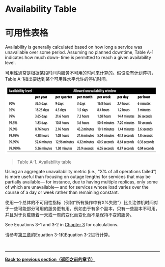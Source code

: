# **Availability Table**

# **可用性表格**

Availability is generally calculated based on how long a service was unavailable over some period. Assuming no planned downtime, Table A-1 indicates how much down‐ time is permitted to reach a given availability level.

可用性通常是根据某段时间内服务不可用的时间来计算的。假设没有计划停机，Table A-1指出要达到某个可用性水平允许的停机时间。

![Availability table](./figures/a-1.png)
> Table A-1. Availability table

Using an aggregate unavailability metric (i.e., "X% of all operations failed”) is more useful than focusing on outage lengths for services that may be partially available— for instance, due to having multiple replicas, only some of which are unavailable— and for services whose load varies over the course of a day or week rather than remaining constant.

使用一个总体的不可用性指标（例如“所有操作中有X%失败”）比关注停机时间对于一些可能部分可用的服务更有用，例如由于有多个副本，只有一些副本不可用，并且对于负载随着一天或一周的变化而变化而不是保持不变的服务。

See Equations 3-1 and 3-2 in [Chapter 3](./../part-2/chapter-03/measuring_service_risk.md) for calculations.

请参考[第三章](./../part-2/chapter-03/measuring_service_risk.md)的Equation 3-1和Equation 3-2进行计算。

<br>

---

**[Back to previous section（返回之前的章节）](./../part-2/chapter-03/measuring_service_risk.md)**

